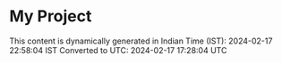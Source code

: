 # My Project

This content is dynamically generated in Indian Time (IST): 2024-02-17 22:58:04 IST
Converted to UTC: 2024-02-17 17:28:04 UTC
